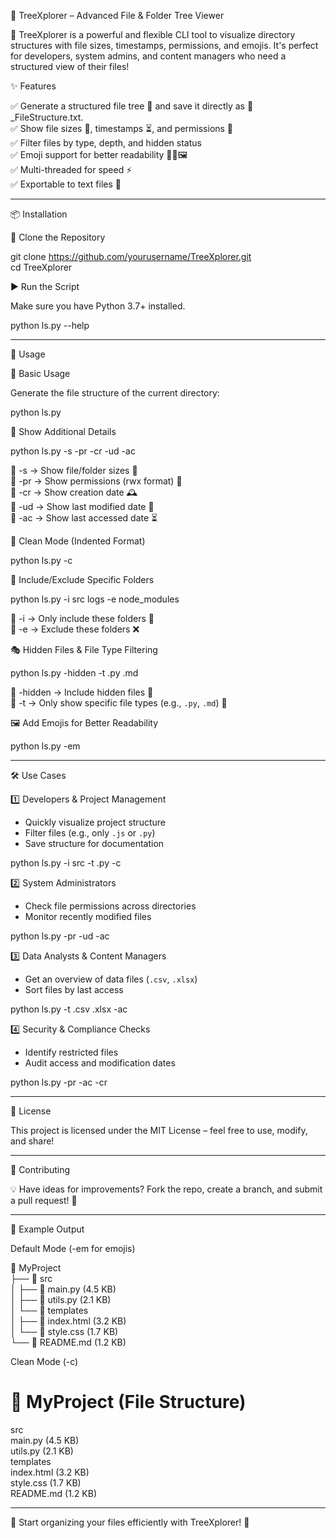 🌳 TreeXplorer – Advanced File & Folder Tree Viewer  

🚀 TreeXplorer is a powerful and flexible CLI tool to visualize directory structures with file sizes, timestamps, permissions, and emojis. It's perfect for developers, system admins, and content managers who need a structured view of their files!  

 ✨ Features  

✅ Generate a structured file tree 📂 and save it directly as 📄 <foldername>_FileStructure.txt.  
✅ Show file sizes 📏, timestamps ⏳, and permissions 🔑  
✅ Filter files by type, depth, and hidden status  
✅ Emoji support for better readability 🐍📄🖼️  
✅ Multi-threaded for speed ⚡  
✅ Exportable to text files 📜  

---

 📦 Installation  

 🔧 Clone the Repository  

git clone https://github.com/yourusername/TreeXplorer.git  
cd TreeXplorer  

 ▶️ Run the Script  

Make sure you have Python 3.7+ installed.  

python ls.py --help  

---

 📌 Usage  

 📂 Basic Usage  

Generate the file structure of the current directory:  

python ls.py  

 📑 Show Additional Details  

python ls.py -s -pr -cr -ud -ac  

🔹 -s → Show file/folder sizes 📏  
🔹 -pr → Show permissions (rwx format) 🔑  
🔹 -cr → Show creation date 🕰️  
🔹 -ud → Show last modified date 📅  
🔹 -ac → Show last accessed date ⏳  

 🎨 Clean Mode (Indented Format)  

python ls.py -c  

 📂 Include/Exclude Specific Folders  

python ls.py -i src logs -e node_modules  

🔹 -i → Only include these folders 📁  
🔹 -e → Exclude these folders ❌  

 🎭 Hidden Files & File Type Filtering  

python ls.py -hidden -t .py .md  

🔹 -hidden → Include hidden files 👀  
🔹 -t → Only show specific file types (e.g., `.py`, `.md`) 📜  

 🖼️ Add Emojis for Better Readability  

python ls.py -em  

---

 🛠️ Use Cases  

 1️⃣ Developers & Project Management  

- Quickly visualize project structure  
- Filter files (e.g., only `.js` or `.py`)  
- Save structure for documentation  

python ls.py -i src -t .py -c  

 2️⃣ System Administrators  

- Check file permissions across directories  
- Monitor recently modified files  

python ls.py -pr -ud -ac  

 3️⃣ Data Analysts & Content Managers  

- Get an overview of data files (`.csv`, `.xlsx`)  
- Sort files by last access  

python ls.py -t .csv .xlsx -ac  

 4️⃣ Security & Compliance Checks  

- Identify restricted files  
- Audit access and modification dates  

python ls.py -pr -ac -cr  

---

 📜 License  

This project is licensed under the MIT License – feel free to use, modify, and share!  

---

 🤝 Contributing  

💡 Have ideas for improvements? Fork the repo, create a branch, and submit a pull request! 🚀  

---

 📄 Example Output  

 Default Mode (-em for emojis)  

📂 MyProject  
├── 📁 src  
│   ├── 🐍 main.py (4.5 KB)  
│   ├── 🐍 utils.py (2.1 KB)  
│   └── 📁 templates  
│       ├── 📄 index.html (3.2 KB)  
│       └── 🎨 style.css (1.7 KB)  
└── 📄 README.md (1.2 KB)  

 Clean Mode (-c)  

📂 MyProject (File Structure)  
===========================  
src  
  main.py (4.5 KB)  
  utils.py (2.1 KB)  
  templates  
    index.html (3.2 KB)  
    style.css (1.7 KB)  
README.md (1.2 KB)  

---

🚀 Start organizing your files efficiently with TreeXplorer! 🌳  
